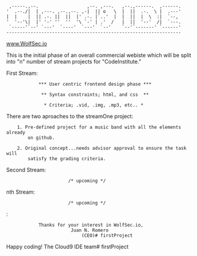 
     ,-----.,--.                  ,--. ,---.   ,--.,------.  ,------.
    '  .--./|  | ,---. ,--.,--. ,-|  || o   \  |  ||  .-.  \ |  .---'
    |  |    |  || .-. ||  ||  |' .-. |`..'  |  |  ||  |  \  :|  `--, 
    '  '--'\|  |' '-' ''  ''  '\ `-' | .'  /   |  ||  '--'  /|  `---.
     `-----'`--' `---'  `----'  `---'  `--'    `--'`-------' `------'
    ----------------------------------------------------------------- 

www.WolfSec.io

This is the initial phase of an overall commercial webiste which will be 
split into "n" number of stream projects for "CodeInstitute."

First Stream:

                *** User centric frontend design phase ***
                
                 ** Syntax constraints; html, and css  **
                 
                  * Criteria; .vid, .img, .mp3, etc.. *
        
        
There are two aproaches to the streamOne project:

        1. Pre-defined project for a music band with all the elements already
            on github.
            
        2. Original concept...needs advisor approval to ensure the task will
            satisfy the grading criteria.
            
            
Second Stream:
     
     
                           /* upcoming */
                           
nth Stream:
     
     
                           /* upcoming */
                           
                           
                           
:

                Thanks for your interest in WolfSec.io, 
                            Juan N. Romero
                                (CEO)# firstProject



Happy coding!
The Cloud9 IDE team# firstProject

